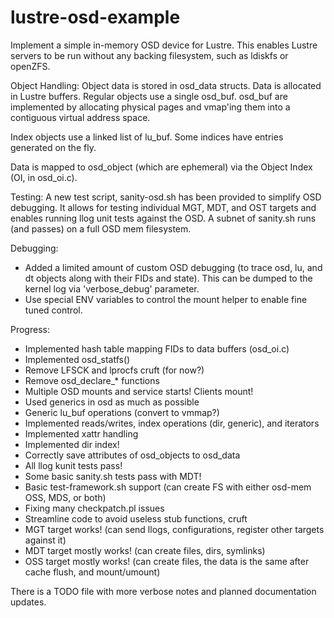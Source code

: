 # lustre-osd-example

Implement a simple in-memory OSD device for Lustre. This enables
Lustre servers to be run without any backing filesystem, such as
ldiskfs or openZFS.

Object Handling:
 Object data is stored in osd_data structs. Data is allocated
 in Lustre buffers. Regular objects use a single osd_buf. osd_buf
 are implemented by allocating physical pages and vmap'ing them
 into a contiguous virtual address space.

 Index objects use a linked list of lu_buf. Some indices have
 entries generated on the fly.

 Data is mapped to osd_object (which are ephemeral) via the
 Object Index (OI, in osd_oi.c).

Testing:
 A new test script, sanity-osd.sh has been provided to simplify
 OSD debugging. It allows for testing individual MGT, MDT, and OST
 targets and enables running llog unit tests against the OSD. A
 subnet of sanity.sh runs (and passes) on a full OSD mem filesystem.

Debugging:
- Added a limited amount of custom OSD debugging (to trace osd, lu,
  and dt objects along with their FIDs and state). This can be
  dumped to the kernel log via 'verbose_debug' parameter.
- Use special ENV variables to control the mount helper to enable
  fine tuned control.

Progress:
- Implemented hash table mapping FIDs to data buffers (osd_oi.c)
- Implemented osd_statfs()
- Remove LFSCK and lprocfs cruft (for now?)
- Remove osd_declare_* functions
- Multiple OSD mounts and service starts! Clients mount!
- Used generics in osd as much as possible
- Generic lu_buf operations (convert to vmmap?)
- Implemented reads/writes, index operations (dir, generic),
  and iterators
- Implemented xattr handling
- Implemented dir index!
- Correctly save attributes of osd_objects to osd_data
- All llog kunit tests pass!
- Some basic sanity.sh tests pass with MDT!
- Basic test-framework.sh support (can create FS with either
  osd-mem OSS, MDS, or both)
- Fixing many checkpatch.pl issues
- Streamline code to avoid useless stub functions, cruft
- MGT target works! (can send llogs, configurations, register
  other targets against it)
- MDT target mostly works! (can create files, dirs, symlinks)
- OSS target mostly works! (can create files, the data is the
  same after cache flush, and mount/umount)

There is a TODO file with more verbose notes and planned
documentation updates.
